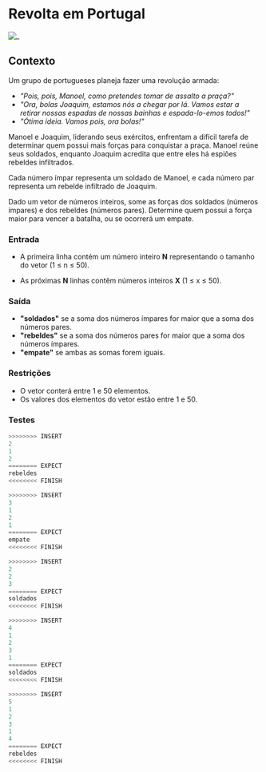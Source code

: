 # Revolta em Portugal

![_](https://raw.githubusercontent.com/qxcodefup/arcade/master/base/revolta/cover.jpg)

## Contexto

Um grupo de portugueses planeja fazer uma revolução armada:

- *"Pois, pois, Manoel, como pretendes tomar de assalto a praça?"*
- *"Ora, bolas Joaquim, estamos nós a chegar por lá. Vamos estar a retirar nossas espadas de nossas bainhas e espada-lo-emos todos!"*
- *"Ótima ideia. Vamos pois, ora bolas!"*

Manoel e Joaquim, liderando seus exércitos, enfrentam a difícil tarefa de determinar quem possui mais forças para conquistar a praça. Manoel reúne seus soldados, enquanto Joaquim acredita que entre eles há espiões rebeldes infiltrados.

Cada número ímpar representa um soldado de Manoel, e cada número par representa um rebelde infiltrado de Joaquim.

Dado um vetor de números inteiros, some as forças dos soldados (números ímpares) e dos rebeldes (números pares). Determine quem possui a força maior para vencer a batalha, ou se ocorrerá um empate.

### Entrada

- A primeira linha contém um número inteiro **N** representando o tamanho do vetor (1 ≤ n ≤ 50).

- As próximas **N** linhas contêm números inteiros **X** (1 ≤ x ≤ 50).

### Saída

- **"soldados"** se a soma dos números ímpares for maior que a soma dos números pares.
- **"rebeldes"** se a soma dos números pares for maior que a soma dos números ímpares.
- **"empate"** se ambas as somas forem iguais.

### Restrições

- O vetor conterá entre 1 e 50 elementos.
- Os valores dos elementos do vetor estão entre 1 e 50.

### Testes

``` py
>>>>>>>> INSERT
2
1
2
======== EXPECT
rebeldes
<<<<<<<< FINISH
```

```py
>>>>>>>> INSERT
3
1
2
1
======== EXPECT
empate
<<<<<<<< FINISH
```

```py
>>>>>>>> INSERT
2
2
3
======== EXPECT
soldados
<<<<<<<< FINISH
```

```py
>>>>>>>> INSERT
4
1
2
3
1
======== EXPECT
soldados
<<<<<<<< FINISH
```

```py
>>>>>>>> INSERT
5
1
2
3
1
4
======== EXPECT
rebeldes
<<<<<<<< FINISH
```
